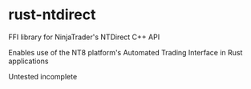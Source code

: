 # rust-ntdirect
FFI library for NinjaTrader's NTDirect C++ API

Enables use of the NT8 platform's Automated Trading Interface in Rust applications

Untested incomplete
